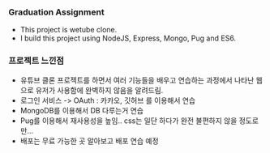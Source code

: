 ### Graduation Assignment

- This project is wetube clone.
- I build this project using NodeJS, Express, Mongo, Pug and ES6.

### 프로젝트 느낀점
- 유튜브 클론 프로젝트를 하면서 여러 기능들을 배우고 연습하는 과정에서 나타난 웹으로 유저가 사용함에 완벽하지 않음을 알려드림.
- 로그인 서비스 -> OAuth : 카카오, 깃허브 를 이용해서 연습
- MongoDB를 이용해서 DB 다루는거 연습
- Pug를 이용해서 재사용성을 높임.. css는 일단 하다가 완전 불편하지 않을 정도로만...
- 배포는 무료 가능한 곳 알아보고 배포 연습 예정
